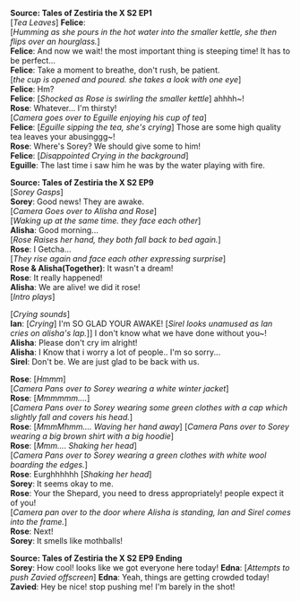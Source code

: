 **Source: Tales of Zestiria the X S2 EP1**  
[*Tea Leaves*]
**Felice**:  
[*Humming as she pours in the hot water into the smaller kettle, she then flips over an hourglass.*]  
**Felice**: And now we wait! the most important thing is steeping time! It has to be perfect...  
**Felice**: Take a moment to breathe, don't rush, be patient.  
[*the cup is opened and poured. she takes a look with one eye*]  
**Felice**: Hm?  
**Felice**: [*Shocked as Rose is swirling the smaller kettle*] ahhhh~!  
**Rose**: Whatever... I'm thirsty!  
[*Camera goes over to Eguille enjoying his cup of tea*]  
**Felice**: [*Eguille sipping the tea, she's crying*] Those are some high quality tea leaves your abusinggg~!  
**Rose**: Where's Sorey? We should give some to him!  
**Felice**: [*Disappointed Crying in the background*]  
**Eguille**: The last time i saw him he was by the water playing with fire.  

**Source: Tales of Zestiria the X S2 EP9**  
[*Sorey Gasps*]  
**Sorey**: Good news! They are awake.  
[*Camera Goes over to Alisha and Rose*]  
[*Waking up at the same time. they face each other*]  
**Alisha**: Good morning...  
[*Rose Raises her hand, they both fall back to bed again.*]  
**Rose**: I Getcha...  
[*They rise again and face each other expressing surprise*]  
**Rose & Alisha(Together)**: It wasn't a dream!  
**Rose**: It really happened!  
**Alisha**: We are alive! we did it rose!  
[*Intro plays*]  

[*Crying sounds*]  
**Ian**: [*Crying*] I'm SO GLAD YOUR AWAKE! [*Sirel looks unamused as Ian cries on alisha's lap.*]] I don't know what we have done without you~!  
**Alisha**: Please don't cry im alright!  
**Alisha**: I Know that i worry a lot of people.. I'm so sorry...  
**Sirel**: Don't be. We are just glad to be back with us.  

**Rose**: [*Hmmm*]  
[*Camera Pans over to Sorey wearing a white winter jacket*]  
**Rose**: [*Mmmmmm....*]  
[*Camera Pans over to Sorey wearing some green clothes with a cap which slightly fall and covers his head.*]  
**Rose**: [*MmmMhmm.... Waving her hand away*]
[*Camera Pans over to Sorey wearing a big brown shirt with a big hoodie*]  
**Rose**: [*Mmm.... Shaking her head*]  
[*Camera Pans over to Sorey wearing a green clothes with white wool boarding the edges.*]  
**Rose**: Eurghhhhhh [*Shaking her head*]  
**Sorey**: It seems okay to me.  
**Rose**: Your the Shepard, you need to dress appropriately! people expect it of you!  
[*Camera pan over to the door where Alisha is standing, Ian and Sirel comes into the frame.*]  
**Rose**: Next!  
**Sorey**: It smells like mothballs!  

**Source: Tales of Zestiria the X S2 EP9 Ending**  
**Sorey**: How cool! looks like we got everyone here today!
**Edna**: [*Attempts to push Zavied offscreen*]
**Edna**: Yeah, things are getting crowded today!
**Zavied**: Hey be nice! stop pushing me! I'm barely in the shot!